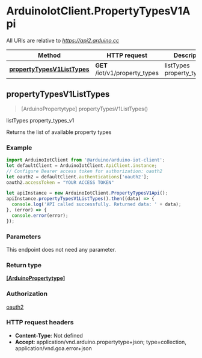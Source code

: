 # ArduinoIotClient.PropertyTypesV1Api

All URIs are relative to *https://api2.arduino.cc*

Method | HTTP request | Description
------------- | ------------- | -------------
[**propertyTypesV1ListTypes**](PropertyTypesV1Api.md#propertyTypesV1ListTypes) | **GET** /iot/v1/property_types | listTypes property_types_v1



## propertyTypesV1ListTypes

> [ArduinoPropertytype] propertyTypesV1ListTypes()

listTypes property_types_v1

Returns the list of available property types

### Example

```javascript
import ArduinoIotClient from '@arduino/arduino-iot-client';
let defaultClient = ArduinoIotClient.ApiClient.instance;
// Configure Bearer access token for authorization: oauth2
let oauth2 = defaultClient.authentications['oauth2'];
oauth2.accessToken = "YOUR ACCESS TOKEN"

let apiInstance = new ArduinoIotClient.PropertyTypesV1Api();
apiInstance.propertyTypesV1ListTypes().then((data) => {
  console.log('API called successfully. Returned data: ' + data);
}, (error) => {
  console.error(error);
});

```

### Parameters

This endpoint does not need any parameter.

### Return type

[**[ArduinoPropertytype]**](ArduinoPropertytype.md)

### Authorization

[oauth2](../README.md#oauth2)

### HTTP request headers

- **Content-Type**: Not defined
- **Accept**: application/vnd.arduino.propertytype+json; type=collection, application/vnd.goa.error+json


